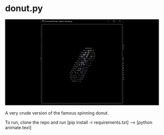 # donut.py

![A spinning donut](https://raw.githubusercontent.com/minhphd/donut.py/main/donut.gif)

A very crude version of the famous spinning donut.

To run, clone the repo and run [pip install -r requirements.txt] --> [python animate.text]

